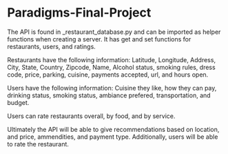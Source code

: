 # Paradigms-Final-Project
The API is found in _restaurant_database.py and can be imported as helper functions when creating a server. It has get and set functions for restaurants, users, and ratings. 

Restaurants have the following information: 
Latitude, Longitude, Address, City, State, Country, Zipcode,
Name, Alcohol status, smoking rules, dress code, price, parking, cuisine, payments accepted, url, and hours open. 

Users have the following information: 
Cuisine they like, how they can pay, drinking status, smoking status, ambiance prefered, transportation, and budget. 

Users can rate restaurants overall, by food, and by service. 

Ultimately the API will be able to give recommendations based on location, and price, ammendities, and payment type. 
Additionally, users will be able to rate the restaurant.  

